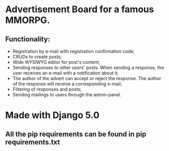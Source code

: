 # Advertisement Board for a famous MMORPG.
## Functionality:
* Registration by e-mail with registration confirmation code;
* CRUDs to create posts;
* Wide WYSIWYG editor for post's content;
* Sending responses to other users' posts. When sending a response, the user receives an e-mail with a notification about it;
* The author of the advert can accept or reject the response. The author of the response will receive a corresponding e-mail;
* Filtering of responses and posts;
* Sending mailings to users through the admin-panel.

# Made with Django 5.0
## All the pip requirements can be found in pip requirements.txt
